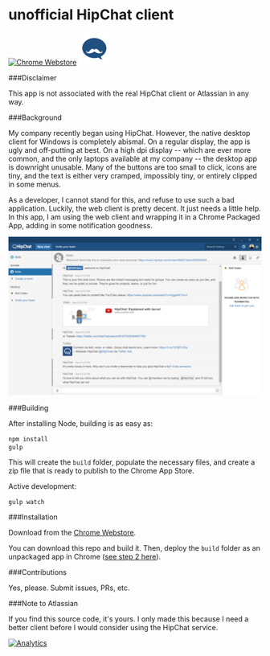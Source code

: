 # unofficial HipChat client

[![Chrome Webstore][2]][1]
[<img width="64px" height="64px" src="https://raw.githubusercontent.com/catdad/unofficial-hipchat/master/assets/128.png" />][1]

###Disclaimer

This app is not associated with the real HipChat client or Atlassian in any way.

###Background

My company recently began using HipChat. However, the native desktop client for Windows is completely abismal. On a regular display, the app is ugly and off-putting at best. On a high dpi display -- which are ever more common, and the only laptops available at my company -- the desktop app is downright unusable. Many of the buttons are too small to click, icons are tiny, and the text is either very cramped, impossibly tiny, or entirely clipped in some menus.

As a developer, I cannot stand for this, and refuse to use such a bad application. Luckily, the web client is pretty decent. It just needs a little help. In this app, I am using the web client and wrapping it in a Chrome Packaged App, adding in some notification goodness.

![screenshot][4]

###Building

After installing Node, building is as easy as:

    npm install
    gulp

This will create the `build` folder, populate the necessary files, and create a zip file that is ready to publish to the Chrome App Store.
    
Active development:

    gulp watch
    
###Installation

Download from the [Chrome Webstore][1].

You can download this repo and build it. Then, deploy the `build` folder as an unpackaged app in Chrome ([see step 2 here](https://support.google.com/chrome/a/answer/2714278)).

###Contributions

Yes, please. Submit issues, PRs, etc.

###Note to Atlassian

If you find this source code, it's yours. I only made this because I need a better client before I would consider using the HipChat service.

[![Analytics](https://ga-beacon.appspot.com/UA-17159207-7/unofficial-hipchat/readme?flat)](https://github.com/igrigorik/ga-beacon)

[1]: https://chrome.google.com/webstore/detail/lgdomahdfnkdhjfkennlfhagbjamalkb
[2]: https://developer.chrome.com/webstore/images/ChromeWebStore_Badge_v2_206x58.png
[3]: https://raw.githubusercontent.com/catdad/unofficial-hipchat/master/assets/128.png
[4]: https://raw.githubusercontent.com/catdad/unofficial-hipchat/master/art/1280x800.png

